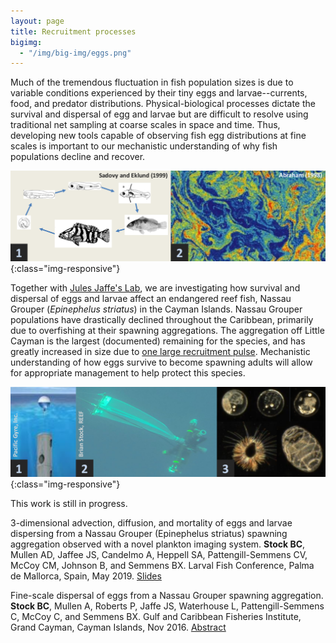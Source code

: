 ```yaml
---
layout: page
title: Recruitment processes
bigimg:
  - "/img/big-img/eggs.png"
---
```


Much of the tremendous fluctuation in fish population sizes is due to variable conditions experienced by their tiny eggs and larvae--currents, food, and predator distributions. Physical-biological processes dictate the survival and dispersal of egg and larvae but are difficult to resolve using traditional net sampling at coarse scales in space and time. Thus, developing new tools capable of observing fish egg distributions at fine scales is important to our mechanistic understanding of why fish populations decline and recover.

![](/img/big-img/recruitment.png){:class="img-responsive"}

Together with [Jules Jaffe's Lab](http://jaffeweb.ucsd.edu/), we are investigating how survival and dispersal of eggs and larvae affect an endangered reef fish, Nassau Grouper (*Epinephelus striatus*) in the Cayman Islands. Nassau Grouper populations have drastically declined throughout the Caribbean, primarily due to overfishing at their spawning aggregations. The aggregation off Little Cayman is the largest (documented) remaining for the species, and has greatly increased in size due to [one large recruitment pulse](https://brianstock.github.io/lengthassess/). Mechanistic understanding of how eggs survive to become spawning adults will allow for appropriate management to help protect this species.

![](/img/big-img/netcam_methods.png){:class="img-responsive"}

This work is still in progress.

3-dimensional advection, diffusion, and mortality of eggs and larvae dispersing from a Nassau Grouper (Epinephelus striatus) spawning aggregation observed with a novel plankton imaging system. **Stock BC**, Mullen AD, Jaffee JS, Candelmo A, Heppell SA, Pattengill-Semmens CV, McCoy CM, Johnson B, and Semmens BX. Larval Fish Conference, Palma de Mallorca, Spain, May 2019. [Slides](https://brianstock.github.io/pdf/BrianStock_NassauGrouper_recruitment_short.pdf)

Fine-scale dispersal of eggs from a Nassau Grouper spawning aggregation. **Stock BC**, Mullen A, Roberts P, Jaffe JS, Waterhouse L, Pattengill-Semmens C, McCoy C, and Semmens BX. Gulf and Caribbean Fisheries Institute, Grand Cayman, Cayman Islands, Nov 2016. [Abstract](http://proceedings.gcfi.org/wp-content/uploads/2018/10/GCFI_69_97.pdf)
